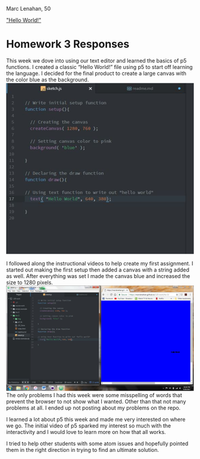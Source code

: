 Marc Lenahan, 50

["Hello World!"](https://marclenahan.github.io/120-work/hw-3/)

# Homework 3 Responses

This week we dove into using our text editor and learned the basics of p5 functions. I created a classic “Hello World!” file using p5 to start off learning the language. I decided for the final product to create a large canvas with the color blue as the background.
![Homework example](img/HW-3-IMG.JPG)

I followed along the instructional videos to help create my first assignment. I started out making the first setup then added a canvas with a string added as well. After everything was set I made the canvas blue and increased the size to 1280 pixels.
![Homework example 2](img/compare.JPG)
The only problems I had this week were some misspelling of words that prevent the browser to not show what I wanted. Other than that not many problems at all. I ended up not posting about my problems on the repo.

I learned a lot about p5 this week and made me very interested on where we go. The initial video of p5 sparked my interest so much with the interactivity and I would love to learn more on how that all works.

I tried to help other students with some atom issues and hopefully pointed them in the right direction in trying to find an ultimate solution.
